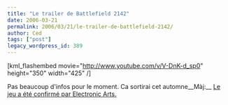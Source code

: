 ```yaml
---
title: "Le trailer de Battlefield 2142"
date: 2006-03-21
permalink: 2006/03/21/le-trailer-de-battlefield-2142/
author: Ced
tags: ["post"]
legacy_wordpress_id: 389
---
```


[kml_flashembed movie="http://www.youtube.com/v/V-DnK-d_sp0" height="350" width="425" /]

Pas beaucoup d'infos pour le moment. Ca sortirai cet automne__Màj:__ [Le jeu a été confirmé par Electronic Arts.](http://www.ea.com/official/battlefield/battlefield2/us/editorial.jsp?src=communityupdate_032106)

<!-- excerpt -->
